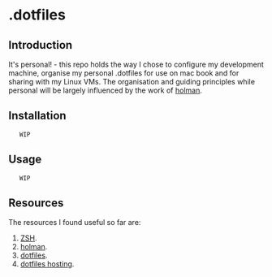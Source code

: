 # .dotfiles

Introduction 
------------
It's personal! - this repo holds the way I chose to configure my development machine, organise my personal .dotfiles for use on mac book and for sharing with my Linux VMs.  The organisation and guiding principles while personal will be largely influenced by the work of [holman](http://zachholman.com/2010/08/dotfiles-are-meant-to-be-forked/).

Installation
------------
       WIP

Usage
-----
       WIP

Resources
---------
The resources I found useful so far are:

1.  [ZSH](http://zsh.sourceforge.net).
2.  [holman](http://zachholman.com/2010/08/dotfiles-are-meant-to-be-forked/).
3.  [dotfiles](https://dotfiles.github.io/).
4.  [dotfiles hosting](http://www.dotfiles.org/).
